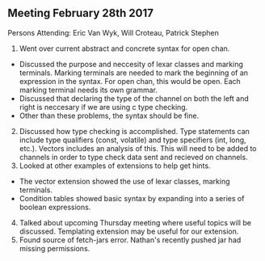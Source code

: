 ## Meeting February 28th 2017

Persons Attending: Eric Van Wyk, Will Croteau, Patrick Stephen

1. Went over current abstract and concrete syntax for open chan.
  * Discussed the purpose and neccesity of lexar classes and marking terminals. Marking terminals are needed to mark the beginning of an expression in the syntax.  For open chan, this would be open.  Each marking terminal needs its own grammar.
  * Discussed that declaring the type of the channel on both the left and right is neccesary if we are using c type checking.
  * Other than these problems, the syntax should be fine.
2. Discussed how type checking is accomplished.  Type statements can include type qualifiers (const, volatile) and type specifiers (int, long, etc.).  Vectors includes an analysis of this.  This will need to be added to channels in order to type check data sent and recieved on channels.
3. Looked at other examples of extensions to help get hints.
  * The vector extension showed the use of lexar classes, marking terminals.
  * Condition tables showed basic syntax by expanding into a series of boolean expressions.
4. Talked about upcoming Thursday meeting where useful topics will be discussed.  Templating extension may be useful for our extension.
5. Found source of fetch-jars error.  Nathan's recently pushed jar had missing permissions.